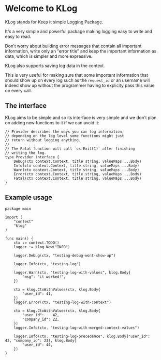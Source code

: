 # Welcome to KLog

KLog stands for Keep it simple Logging Package.

It's a very simple and powerful package making logging
easy to write and easy to read.

Don't worry about building error messages that contain all
important information, write only an "error title" and keep
the important information as data, which is simpler and more
expressive.

KLog also supports saving log data in the context.

This is very useful for making sure that some important
information that should show up on every log such as
the `request_id` or an username will indeed show up without
the programmer having to explicity pass this value on every
call.

## The interface

KLog aims to be simple and so its interface is very simple and
we don't plan on adding new functions to it if we can avoid it:

```golang
// Provider describes the ways you can log information,
// depending on the log level some functions might just
// return without logging anything.
//
// The Fatal function will call `os.Exit(1)` after finishing
// writing the log.
type Provider interface {
	Debug(ctx context.Context, title string, valueMaps ...Body)
	Info(ctx context.Context, title string, valueMaps ...Body)
	Warn(ctx context.Context, title string, valueMaps ...Body)
	Error(ctx context.Context, title string, valueMaps ...Body)
	Fatal(ctx context.Context, title string, valueMaps ...Body)
}
```

## Example usage

```golang
package main

import (
	"context"
	"klog"
)

func main() {
	ctx := context.TODO()
	logger := klog.New("INFO")

	logger.Debug(ctx, "testing-debug-wont-show-up")

	logger.Info(ctx, "testing-log")

	logger.Warn(ctx, "testing-log-with-values", klog.Body{
		"msg": "it worked!",
	})

	ctx = klog.CtxWithValues(ctx, klog.Body{
		"user_id": 41,
	})
	logger.Error(ctx, "testing-log-with-context")

	ctx = klog.CtxWithValues(ctx, klog.Body{
		"user_id":    42,
		"company_id": 22,
	})
	logger.Info(ctx, "testing-log-with-merged-context-values")

	logger.Info(ctx, "testing-log-precedence", klog.Body{"user_id": 43, "company_id": 23}, klog.Body{
		"user_id": 44,
	})
}
```

